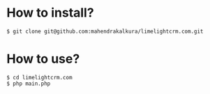 # How to install?

```
$ git clone git@github.com:mahendrakalkura/limelightcrm.com.git
```

# How to use?

```
$ cd limelightcrm.com
$ php main.php
```
